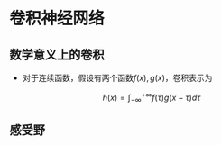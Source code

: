 # 卷积神经网络

## 数学意义上的卷积

- 对于连续函数，假设有两个函数$f(x),g(x)$，卷积表示为

$$
h(x)=\int_{-\infty}^{+\infty}f(\tau)g(x-\tau)d\tau
$$

## 感受野

